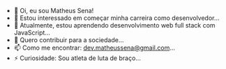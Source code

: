 - 👋 Oi, eu sou Matheus Sena!
- 👀 Estou interessado em começar minha carreira como desenvolvedor...
- 🌱 Atualmente, estou aprendendo desenvolvimento web full stack com JavaScript...
- 💞️ Quero contribuir para a sociedade...
- 📫 Como me encontrar: dev.matheussena@gmail.com...
- ⚡ Curiosidade: Sou atleta de luta de braço...
